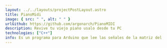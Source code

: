 ```yaml
---
layout: ../../layouts/projectPostLayout.astro
title: PianoMidi
image: { src: " ", alt: " " }
urlGithub: https://github.com/argonarch/PianoMIDI
description: Revive tu viejo piano usalo desde tu PC
technologies: ["C++"]
info: Es un programa para Arduino que lee las señales de la matriz del piano y las manda a la pc como señales MIDI
---
```

